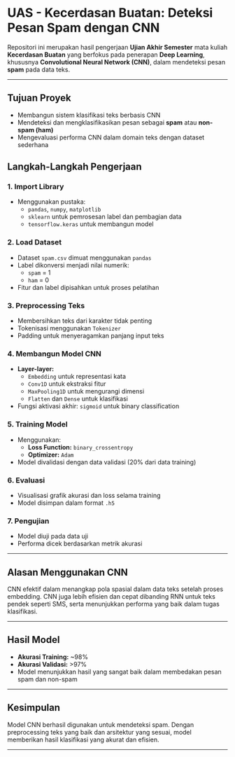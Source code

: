 # UAS - Kecerdasan Buatan: Deteksi Pesan Spam dengan CNN

Repositori ini merupakan hasil pengerjaan **Ujian Akhir Semester** mata kuliah **Kecerdasan Buatan** yang berfokus pada penerapan **Deep Learning**, khususnya **Convolutional Neural Network (CNN)**, dalam mendeteksi pesan **spam** pada data teks.

---

## Tujuan Proyek

- Membangun sistem klasifikasi teks berbasis CNN
- Mendeteksi dan mengklasifikasikan pesan sebagai **spam** atau **non-spam (ham)**
- Mengevaluasi performa CNN dalam domain teks dengan dataset sederhana

## Langkah-Langkah Pengerjaan

### 1. Import Library
- Menggunakan pustaka:
  - `pandas`, `numpy`, `matplotlib`
  - `sklearn` untuk pemrosesan label dan pembagian data
  - `tensorflow.keras` untuk membangun model

### 2. Load Dataset
- Dataset `spam.csv` dimuat menggunakan `pandas`
- Label dikonversi menjadi nilai numerik:
  - `spam` = 1
  - `ham` = 0
- Fitur dan label dipisahkan untuk proses pelatihan

### 3. Preprocessing Teks
- Membersihkan teks dari karakter tidak penting
- Tokenisasi menggunakan `Tokenizer`
- Padding untuk menyeragamkan panjang input teks

### 4. Membangun Model CNN
- **Layer-layer:**
  - `Embedding` untuk representasi kata
  - `Conv1D` untuk ekstraksi fitur
  - `MaxPooling1D` untuk mengurangi dimensi
  - `Flatten` dan `Dense` untuk klasifikasi
- Fungsi aktivasi akhir: `sigmoid` untuk binary classification

### 5. Training Model
- Menggunakan:
  - **Loss Function:** `binary_crossentropy`
  - **Optimizer:** `Adam`
- Model divalidasi dengan data validasi (20% dari data training)

### 6. Evaluasi
- Visualisasi grafik akurasi dan loss selama training
- Model disimpan dalam format `.h5`

### 7. Pengujian
- Model diuji pada data uji
- Performa dicek berdasarkan metrik akurasi

---

## Alasan Menggunakan CNN

CNN efektif dalam menangkap pola spasial dalam data teks setelah proses embedding. CNN juga lebih efisien dan cepat dibanding RNN untuk teks pendek seperti SMS, serta menunjukkan performa yang baik dalam tugas klasifikasi.

---

## Hasil Model

- **Akurasi Training:** ~98%
- **Akurasi Validasi:** >97%
- Model menunjukkan hasil yang sangat baik dalam membedakan pesan spam dan non-spam

---

## Kesimpulan

Model CNN berhasil digunakan untuk mendeteksi spam. Dengan preprocessing teks yang baik dan arsitektur yang sesuai, model memberikan hasil klasifikasi yang akurat dan efisien.

---

